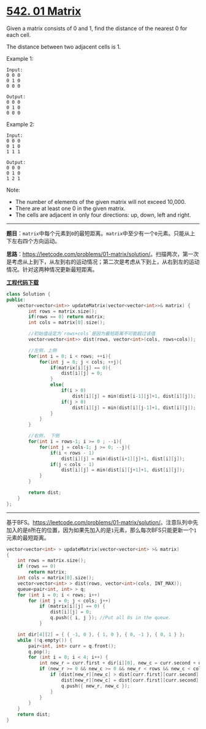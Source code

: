 # [542. 01 Matrix](https://leetcode.com/problems/01-matrix/)

Given a matrix consists of 0 and 1, find the distance of the nearest 0 for each cell.

The distance between two adjacent cells is 1.

Example 1:

    Input:
    0 0 0
    0 1 0
    0 0 0

    Output:
    0 0 0
    0 1 0
    0 0 0

Example 2:

    Input:
    0 0 0
    0 1 0
    1 1 1

    Output:
    0 0 0
    0 1 0
    1 2 1

Note:

- The number of elements of the given matrix will not exceed 10,000.
- There are at least one 0 in the given matrix.
- The cells are adjacent in only four directions: up, down, left and right.

-----

**题目**：`matrix`中每个元素到`0`的最短距离。`matrix`中至少有一个`0`元素。只能从上下左右四个方向运动。

**思路**：<https://leetcode.com/problems/01-matrix/solution/>。扫描两次，第一次是考虑从上到下，从左到右的运动情况；第二次是考虑从下到上，从右到左的运动情况。针对这两种情况更新最短距离。

[**工程代码下载**](https://github.com/abesft/leetcode)

```cpp
class Solution {
public:
    vector<vector<int>> updateMatrix(vector<vector<int>>& matrix) {
        int rows = matrix.size();
        if(rows == 0) return matrix;
        int cols = matrix[0].size();

        //初始值设定为`rows+cols`是因为最短距离不可能超过该值
        vector<vector<int>> dist(rows, vector<int>(cols, rows+cols));

        //左侧，上侧
        for(int i = 0; i < rows; ++i){
            for(int j = 0; j < cols; ++j){
                if(matrix[i][j] == 0){
                    dist[i][j] = 0;
                }
                else{
                    if(i > 0)
                        dist[i][j] = min(dist[i-1][j]+1, dist[i][j]);
                    if(j > 0)
                        dist[i][j] = min(dist[i][j-1]+1, dist[i][j]);
                }
            }
        }

        //右侧， 下侧
        for(int i = rows-1; i >= 0 ; --i){
            for(int j = cols-1; j >= 0; --j){
                if(i < rows - 1)
                    dist[i][j] = min(dist[i+1][j]+1, dist[i][j]);
                if(j < cols - 1)
                    dist[i][j] = min(dist[i][j+1]+1, dist[i][j]);
            }
        }

        return dist;
    }
};
```

-----

基于BFS。<https://leetcode.com/problems/01-matrix/solution/>。注意队列中先加入的是`0`所在的位置，因为如果先加入的是`1`元素，那么每次BFS只能更新一个`1`元素的最短距离。

```cpp
vector<vector<int> > updateMatrix(vector<vector<int> >& matrix)
{
    int rows = matrix.size();
    if (rows == 0)
        return matrix;
    int cols = matrix[0].size();
    vector<vector<int> > dist(rows, vector<int>(cols, INT_MAX));
    queue<pair<int, int> > q;
    for (int i = 0; i < rows; i++)
        for (int j = 0; j < cols; j++)
            if (matrix[i][j] == 0) {
                dist[i][j] = 0;
                q.push({ i, j }); //Put all 0s in the queue.
            }

    int dir[4][2] = { { -1, 0 }, { 1, 0 }, { 0, -1 }, { 0, 1 } };
    while (!q.empty()) {
        pair<int, int> curr = q.front();
        q.pop();
        for (int i = 0; i < 4; i++) {
            int new_r = curr.first + dir[i][0], new_c = curr.second + dir[i][1];
            if (new_r >= 0 && new_c >= 0 && new_r < rows && new_c < cols) {
                if (dist[new_r][new_c] > dist[curr.first][curr.second] + 1) {
                    dist[new_r][new_c] = dist[curr.first][curr.second] + 1;
                    q.push({ new_r, new_c });
                }
            }
        }
    }
    return dist;
}
```